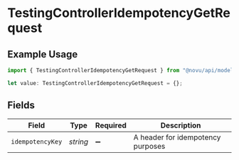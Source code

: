 # TestingControllerIdempotencyGetRequest

## Example Usage

```typescript
import { TestingControllerIdempotencyGetRequest } from "@novu/api/models/operations";

let value: TestingControllerIdempotencyGetRequest = {};
```

## Fields

| Field                             | Type                              | Required                          | Description                       |
| --------------------------------- | --------------------------------- | --------------------------------- | --------------------------------- |
| `idempotencyKey`                  | *string*                          | :heavy_minus_sign:                | A header for idempotency purposes |